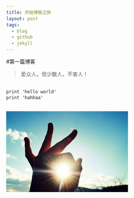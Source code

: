 ```yaml
---
title: 开始博客之旅
layout: post
tags:
  - blog
  - github
  - jekyll
---
```



#第一篇博客
> 爱众人，信少数人，不害人！  



<pre>
<code class='python'>
print 'hello world'
print 'hahhaa' 
</code>
</pre>

![My Blog](/media/files/2014/07/20/myblog.jpg)
